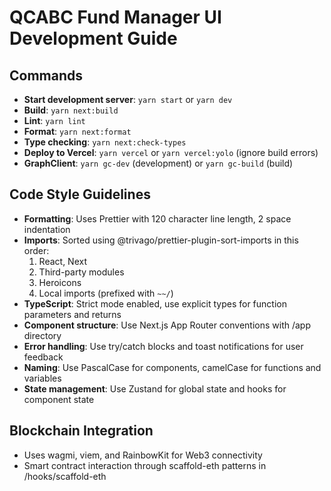 # QCABC Fund Manager UI Development Guide

## Commands
- **Start development server**: `yarn start` or `yarn dev`
- **Build**: `yarn next:build`
- **Lint**: `yarn lint`
- **Format**: `yarn next:format`
- **Type checking**: `yarn next:check-types`
- **Deploy to Vercel**: `yarn vercel` or `yarn vercel:yolo` (ignore build errors)
- **GraphClient**: `yarn gc-dev` (development) or `yarn gc-build` (build)

## Code Style Guidelines
- **Formatting**: Uses Prettier with 120 character line length, 2 space indentation
- **Imports**: Sorted using @trivago/prettier-plugin-sort-imports in this order:
  1. React, Next
  2. Third-party modules
  3. Heroicons
  4. Local imports (prefixed with `~~/`)
- **TypeScript**: Strict mode enabled, use explicit types for function parameters and returns
- **Component structure**: Use Next.js App Router conventions with /app directory
- **Error handling**: Use try/catch blocks and toast notifications for user feedback
- **Naming**: Use PascalCase for components, camelCase for functions and variables
- **State management**: Use Zustand for global state and hooks for component state

## Blockchain Integration
- Uses wagmi, viem, and RainbowKit for Web3 connectivity
- Smart contract interaction through scaffold-eth patterns in /hooks/scaffold-eth